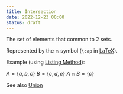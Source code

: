```yaml
---
title: Intersection
date: 2022-12-23 00:00
status: draft
---
```


The set of elements that common to 2 sets.

Represented by the $\cap$ symbol (`\cap` in [LaTeX](LaTeX.md)).

Example (using [Listing Method](./set-listing-method.md)):

$A = \{a, b, c\}$
$B = \{c, d, e\}$
$A \cap B = \{c\}$

See also [Union](union.md)